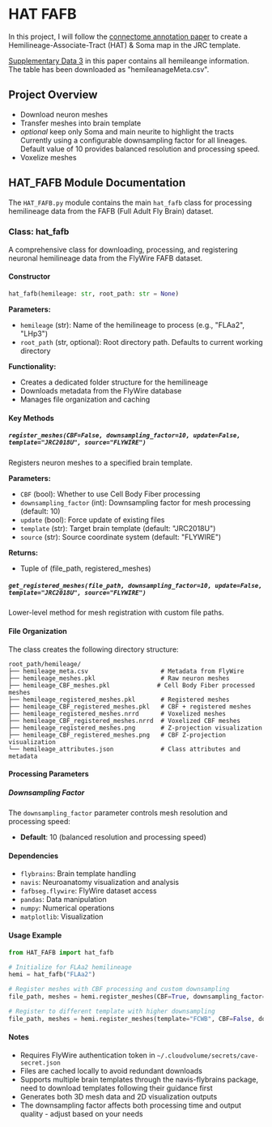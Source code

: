 # HAT FAFB 

In this project, I will follow the [connectome annotation paper](https://www.nature.com/articles/s41586-024-07686-5#Sec14) to create a Hemilineage-Associate-Tract (HAT) & Soma map in the JRC template. 

[Supplementary Data 3](https://static-content.springer.com/esm/art%3A10.1038%2Fs41586-024-07686-5/MediaObjects/41586_2024_7686_MOESM7_ESM.csv) in this paper contains all hemileange information. The table has been downloaded as "hemileanageMeta.csv". 

## Project Overview

- Download neuron meshes
- Transfer meshes into brain template
- *optional* keep only Soma and main neurite to highlight the tracts
    Currently using a configurable downsampling factor for all lineages. Default value of 10 provides balanced resolution and processing speed.
- Voxelize meshes

## HAT_FAFB Module Documentation

The `HAT_FAFB.py` module contains the main `hat_fafb` class for processing hemilineage data from the FAFB (Full Adult Fly Brain) dataset.

### Class: hat_fafb

A comprehensive class for downloading, processing, and registering neuronal hemilineage data from the FlyWire FAFB dataset.

#### Constructor

```python
hat_fafb(hemileage: str, root_path: str = None)
```

**Parameters:**
- `hemileage` (str): Name of the hemilineage to process (e.g., "FLAa2", "LHp3")
- `root_path` (str, optional): Root directory path. Defaults to current working directory

**Functionality:**
- Creates a dedicated folder structure for the hemilineage
- Downloads metadata from the FlyWire database
- Manages file organization and caching

#### Key Methods

##### `register_meshes(CBF=False, downsampling_factor=10, update=False, template="JRC2018U", source="FLYWIRE")`

Registers neuron meshes to a specified brain template.

**Parameters:**
- `CBF` (bool): Whether to use Cell Body Fiber processing
- `downsampling_factor` (int): Downsampling factor for mesh processing (default: 10)
- `update` (bool): Force update of existing files
- `template` (str): Target brain template (default: "JRC2018U")
- `source` (str): Source coordinate system (default: "FLYWIRE")

**Returns:**
- Tuple of (file_path, registered_meshes)

##### `get_registered_meshes(file_path, downsampling_factor=10, update=False, template="JRC2018U", source="FLYWIRE")`

Lower-level method for mesh registration with custom file paths.

#### File Organization

The class creates the following directory structure:

```
root_path/hemileage/
├── hemileage_meta.csv                    # Metadata from FlyWire
├── hemileage_meshes.pkl                  # Raw neuron meshes
├── hemileage_CBF_meshes.pkl             # Cell Body Fiber processed meshes
├── hemileage_registered_meshes.pkl       # Registered meshes
├── hemileage_CBF_registered_meshes.pkl   # CBF + registered meshes
├── hemileage_registered_meshes.nrrd      # Voxelized meshes
├── hemileage_CBF_registered_meshes.nrrd  # Voxelized CBF meshes
├── hemileage_registered_meshes.png       # Z-projection visualization
├── hemileage_CBF_registered_meshes.png   # CBF Z-projection visualization
└── hemileage_attributes.json             # Class attributes and metadata
```

#### Processing Parameters

##### Downsampling Factor
The `downsampling_factor` parameter controls mesh resolution and processing speed:
  
- **Default**: 10 (balanced resolution and processing speed)

#### Dependencies

- `flybrains`: Brain template handling
- `navis`: Neuroanatomy visualization and analysis
- `fafbseg.flywire`: FlyWire dataset access
- `pandas`: Data manipulation
- `numpy`: Numerical operations
- `matplotlib`: Visualization

#### Usage Example

```python
from HAT_FAFB import hat_fafb

# Initialize for FLAa2 hemilineage
hemi = hat_fafb("FLAa2")

# Register meshes with CBF processing and custom downsampling
file_path, meshes = hemi.register_meshes(CBF=True, downsampling_factor=5)

# Register to different template with higher downsampling
file_path, meshes = hemi.register_meshes(template="FCWB", CBF=False, downsampling_factor=20)
```

#### Notes

- Requires FlyWire authentication token in `~/.cloudvolume/secrets/cave-secret.json`
- Files are cached locally to avoid redundant downloads
- Supports multiple brain templates through the navis-flybrains package, need to download templates following their guidance first
- Generates both 3D mesh data and 2D visualization outputs
- The downsampling factor affects both processing time and output quality - adjust based on your needs

